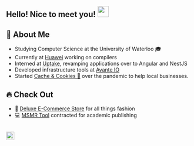 ## Hello! Nice to meet you! <img src="https://raw.githubusercontent.com/iampavangandhi/iampavangandhi/master/gifs/Hi.gif" height="30px">

<!-- ## 🧍 About Me
* 🎓 Honours Bachelor of Mathematics at the University of Waterloo
* 💻 Lead Developer at [Cache and Cookies 🍪](https://www.linkedin.com/company/cache-and-cookies/ "Cache and Cookies")
* 🌎 React and Node enthusiast -->


## 🧍 About Me 
* Studying Computer Science at the University of Waterloo 🎓
* Currently at [Huawei](https://www.huawei.com/ca/) working on compilers
* Interned at [Uptake](https://uptake.com), revamping applications over to Angular and NestJS
* Developed infrastructure tools at [Avante IO](https://avante.io/)
* Started [Cache & Cookies 🍪](https://www.linkedin.com/company/cache-and-cookies/) over the pandemic to help local businesses.

## 🔥 Check Out 
* 👜 [Deluxe E-Commerce Store](https://nodedeluxe.herokuapp.com/ "DCS") for all things fashion
* 💻 [MSMR Tool](https://msmrtool.com/ "MSMR Tool") contracted for academic publishing

<br />
<a href="https://www.linkedin.com/in/jimmyyang7/">
  <img align="left" alt="Jimmy's Linkedin" width="22px" src="https://cdn.jsdelivr.net/npm/simple-icons@v3/icons/linkedin.svg" />
</a>